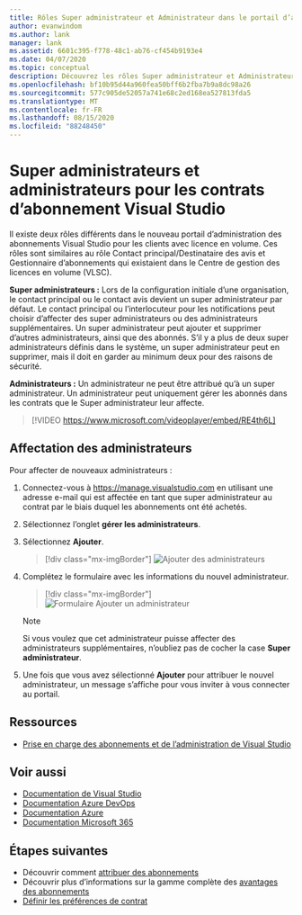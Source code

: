 ```yaml
---
title: Rôles Super administrateur et Administrateur dans le portail d’administration
author: evanwindom
ms.author: lank
manager: lank
ms.assetid: 6601c395-f778-48c1-ab76-cf454b9193e4
ms.date: 04/07/2020
ms.topic: conceptual
description: Découvrez les rôles Super administrateur et Administrateur, et comment affecter des administrateurs.
ms.openlocfilehash: bf10b95d44a960fea50bff6b2fba7b9a8dc98a26
ms.sourcegitcommit: 577c905de52057a741e68c2ed168ea527813fda5
ms.translationtype: MT
ms.contentlocale: fr-FR
ms.lasthandoff: 08/15/2020
ms.locfileid: "88248450"
---
```

# <a name="super-admins-and-administrators-for-visual-studio-subscription-agreements"></a>Super administrateurs et administrateurs pour les contrats d’abonnement Visual Studio

Il existe deux rôles différents dans le nouveau portail d’administration des abonnements Visual Studio pour les clients avec licence en volume. Ces rôles sont similaires au rôle Contact principal/Destinataire des avis et Gestionnaire d’abonnements qui existaient dans le Centre de gestion des licences en volume (VLSC).

**Super administrateurs :** Lors de la configuration initiale d’une organisation, le contact principal ou le contact avis devient un super administrateur par défaut. Le contact principal ou l’interlocuteur pour les notifications peut choisir d’affecter des super administrateurs ou des administrateurs supplémentaires. Un super administrateur peut ajouter et supprimer d’autres administrateurs, ainsi que des abonnés. S’il y a plus de deux super administrateurs définis dans le système, un super administrateur peut en supprimer, mais il doit en garder au minimum deux pour des raisons de sécurité.

**Administrateurs :** Un administrateur ne peut être attribué qu’à un super administrateur. Un administrateur peut uniquement gérer les abonnés dans les contrats que le Super administrateur leur affecte.

> [!VIDEO https://www.microsoft.com/videoplayer/embed/RE4th6L]

## <a name="assigning-administrators"></a>Affectation des administrateurs
Pour affecter de nouveaux administrateurs :
1. Connectez-vous à https://manage.visualstudio.com en utilisant une adresse e-mail qui est affectée en tant que super administrateur au contrat par le biais duquel les abonnements ont été achetés.
2. Sélectionnez l’onglet **gérer les administrateurs**.
3. Sélectionnez **Ajouter**.
   > [!div class="mx-imgBorder"]
   > ![Ajouter des administrateurs](_img/admin-roles/add-admins.png "Sélectionnez le panneau gérer les administrateurs, puis sélectionnez Ajouter pour affecter de nouveaux administrateurs.")
4. Complétez le formulaire avec les informations du nouvel administrateur.  
   > [!div class="mx-imgBorder"]
   > ![Formulaire Ajouter un administrateur](_img/admin-roles/add-form.png "Entrez les informations de connexion du nouvel administrateur et indiquez si vous souhaitez en faire un super administrateur.  Sélectionnez ensuite ajouter.")

   > [!NOTE]
   > Si vous voulez que cet administrateur puisse affecter des administrateurs supplémentaires, n’oubliez pas de cocher la case **Super administrateur**.

5. Une fois que vous avez sélectionné **Ajouter** pour attribuer le nouvel administrateur, un message s’affiche pour vous inviter à vous connecter au portail.  

## <a name="resources"></a>Ressources
- [Prise en charge des abonnements et de l’administration de Visual Studio](https://visualstudio.microsoft.com/support/support-overview-vs)

## <a name="see-also"></a>Voir aussi
- [Documentation de Visual Studio](https://docs.microsoft.com/visualstudio/)
- [Documentation Azure DevOps](https://docs.microsoft.com/azure/devops/)
- [Documentation Azure](https://docs.microsoft.com/azure/)
- [Documentation Microsoft 365](https://docs.microsoft.com/microsoft-365/)


## <a name="next-steps"></a>Étapes suivantes
- Découvrir comment [attribuer des abonnements](assign-license.md)
- Découvrir plus d’informations sur la gamme complète des [avantages des abonnements](https://visualstudio.microsoft.com/vs/benefits/)
- [Définir les préférences de contrat](admin-prefs.md) 


